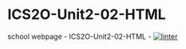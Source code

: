 # ICS2O-Unit2-02-HTML
school webpage - ICS2O-Unit2-02-HTML - 
[![linter](https://github.com/andyreya/ICS2O-Unit-02-HTML/workflows/linter/badge.svg)](https://github.com/marketplace/actions/super-linter)
